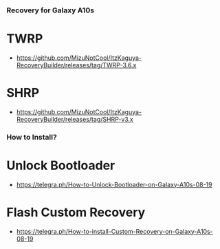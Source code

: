 ### Recovery for Galaxy A10s

# TWRP
- https://github.com/MizuNotCool/ItzKaguya-RecoveryBuilder/releases/tag/TWRP-3.6.x

# SHRP
- https://github.com/MizuNotCool/ItzKaguya-RecoveryBuilder/releases/tag/SHRP-v3.x

### How to Install?

# Unlock Bootloader
- https://telegra.ph/How-to-Unlock-Bootloader-on-Galaxy-A10s-08-19

# Flash Custom Recovery
- https://telegra.ph/How-to-install-Custom-Recovery-on-Galaxy-A10s-08-19
